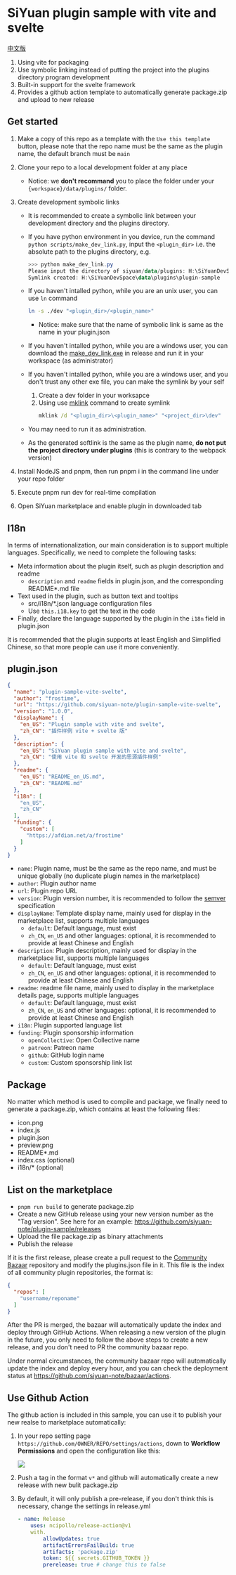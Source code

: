 
# SiYuan plugin sample with vite and svelte

[中文版](./README_zh_CN.md)

1. Using vite for packaging
2. Use symbolic linking instead of putting the project into the plugins directory program development
3. Built-in support for the svelte framework
4. Provides a github action template to automatically generate package.zip and upload to new release


## Get started

1. Make a copy of this repo as a template with the `Use this template` button, please note that the repo name must be the same as the plugin name, the default branch must be `main`

2. Clone your repo to a local development folder at any place
    - Notice: we **don't recommand** you to place the folder under your `{workspace}/data/plugins/` folder.

3. Create development symbolic links

    - It is recommended to create a symbolic link between your development directory and the plugins directory.
    - If you have python environment in you device, run the command `python scripts/make_dev_link.py`, input the `<plugin_dir>` i.e. the absolute path to the plugins directory, e.g.

        ```powershell
        >>> python make_dev_link.py
        Please input the directory of siyuan/data/plugins: H:\SiYuanDevSpace\data\plugins
        Symlink created: H:\SiYuanDevSpace\data\plugins\plugin-sample
        ```
    - If you haven't intalled python, while you are an unix user, you can use `ln` command
        ```sh
        ln -s ./dev "<plugin_dir>/<plugin_name>"
        ```
        - Notice: make sure that the name of symbolic link is same as the name in your plugin.json
    - If you haven't intalled python, while you are a windows user, you can download the [make_dev_link.exe](https://github.com/siyuan-note/plugin-sample-vite-svelte/releases/tag/v0.0.1) in release and run it in your workspace (as administrator)
    - If you haven't intalled python, while you are a windows user, and you don't trust any other exe file, you can make the symlink by your self
        1. Create a dev folder in your worksapce
        2. Using use [mklink](https://learn.microsoft.com/windows-server/administration/windows-commands/mklink) command to create symlink
            ```cmd
            mklink /d "<plugin_dir>\<plugin_name>" "<project_dir>\dev"
            ```
    - You may need to run it as administration.
    - As the generated softlink is the same as the plugin name, **do not put the project directory under plugins** (this is contrary to the webpack version)

4. Install NodeJS and pnpm, then run pnpm i in the command line under your repo folder
5. Execute pnpm run dev for real-time compilation
6. Open SiYuan marketplace and enable plugin in downloaded tab

## I18n

In terms of internationalization, our main consideration is to support multiple languages. Specifically, we need to
complete the following tasks:

* Meta information about the plugin itself, such as plugin description and readme
    * `description` and `readme` fields in plugin.json, and the corresponding README*.md file
* Text used in the plugin, such as button text and tooltips
    * src/i18n/*.json language configuration files
    * Use `this.i18.key` to get the text in the code
* Finally, declare the language supported by the plugin in the `i18n` field in plugin.json

It is recommended that the plugin supports at least English and Simplified Chinese, so that more people can use it more
conveniently.

## plugin.json

```json
{
  "name": "plugin-sample-vite-svelte",
  "author": "frostime",
  "url": "https://github.com/siyuan-note/plugin-sample-vite-svelte",
  "version": "1.0.0",
  "displayName": {
    "en_US": "Plugin sample with vite and svelte",
    "zh_CN": "插件样例 vite + svelte 版"
  },
  "description": {
    "en_US": "SiYuan plugin sample with vite and svelte",
    "zh_CN": "使用 vite 和 svelte 开发的思源插件样例"
  },
  "readme": {
    "en_US": "README_en_US.md",
    "zh_CN": "README.md"
  },
  "i18n": [
    "en_US",
    "zh_CN"
  ],
  "funding": {
    "custom": [
      "https://afdian.net/a/frostime"
    ]
  }
}
```

* `name`: Plugin name, must be the same as the repo name, and must be unique globally (no duplicate plugin names in the
  marketplace)
* `author`: Plugin author name
* `url`: Plugin repo URL
* `version`: Plugin version number, it is recommended to follow the [semver](https://semver.org/) specification
* `displayName`: Template display name, mainly used for display in the marketplace list, supports multiple languages
    * `default`: Default language, must exist
    * `zh_CN`, `en_US` and other languages: optional, it is recommended to provide at least Chinese and English
* `description`: Plugin description, mainly used for display in the marketplace list, supports multiple languages
    * `default`: Default language, must exist
    * `zh_CN`, `en_US` and other languages: optional, it is recommended to provide at least Chinese and English
* `readme`: readme file name, mainly used to display in the marketplace details page, supports multiple languages
    * `default`: Default language, must exist
    * `zh_CN`, `en_US` and other languages: optional, it is recommended to provide at least Chinese and English
* `i18n`: Plugin supported language list
* `funding`: Plugin sponsorship information
    * `openCollective`: Open Collective name
    * `patreon`: Patreon name
    * `github`: GitHub login name
    * `custom`: Custom sponsorship link list

## Package

No matter which method is used to compile and package, we finally need to generate a package.zip, which contains at
least the following files:

* icon.png
* index.js
* plugin.json
* preview.png
* README*.md
* index.css (optional)
* i18n/* (optional)

## List on the marketplace

* `pnpm run build` to generate package.zip
* Create a new GitHub release using your new version number as the "Tag version". See here for an
  example: https://github.com/siyuan-note/plugin-sample/releases
* Upload the file package.zip as binary attachments
* Publish the release

If it is the first release, please create a pull request to
the [Community Bazaar](https://github.com/siyuan-note/bazaar) repository and modify the plugins.json file in it. This
file is the index of all community plugin repositories, the format is:

```json
{
  "repos": [
    "username/reponame"
  ]
}
```

After the PR is merged, the bazaar will automatically update the index and deploy through GitHub Actions. When releasing
a new version of the plugin in the future, you only need to follow the above steps to create a new release, and you
don't need to PR the community bazaar repo.

Under normal circumstances, the community bazaar repo will automatically update the index and deploy every hour,
and you can check the deployment status at https://github.com/siyuan-note/bazaar/actions.

## Use Github Action

The github action is included in this sample, you can use it to publish your new realse to marketplace automatically:

1. In your repo setting page `https://github.com/OWNER/REPO/settings/actions`, down to **Workflow Permissions** and open the configuration like this:

    ![](asset/action.png)

2. Push a tag in the format `v*` and github will automatically create a new release with new bulit package.zip

3. By default, it will only publish a pre-release, if you don't think this is necessary, change the settings in release.yml

    ```yaml
    - name: Release
        uses: ncipollo/release-action@v1
        with.
            allowUpdates: true
            artifactErrorsFailBuild: true
            artifacts: 'package.zip'
            token: ${{ secrets.GITHUB_TOKEN }}
            prerelease: true # change this to false
    ```

